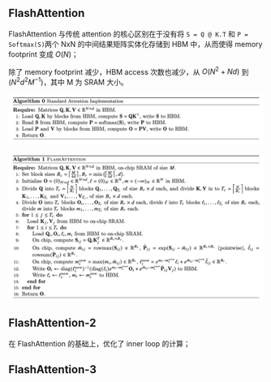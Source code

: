 ## FlashAttention

FlashAttention 与传统 attention 的核心区别在于没有将 `S = Q @ K.T` 和 `P = Softmax(S)`两个 NxN 的中间结果矩阵实体化存储到 HBM 中，从而使得 memory footprint 变成 $O(N)$；

除了 memory footprint 减少，HBM access 次数也减少，从 $O(N^2+Nd)$ 到 $(N^2d^2M^{-1})$，其中 M 为 SRAM 大小。

![](pics/flash/image.png)

![](pics/flash/image1.png)

## FlashAttention-2
在 FlashAttention 的基础上，优化了 inner loop 的计算；

## FlashAttention-3